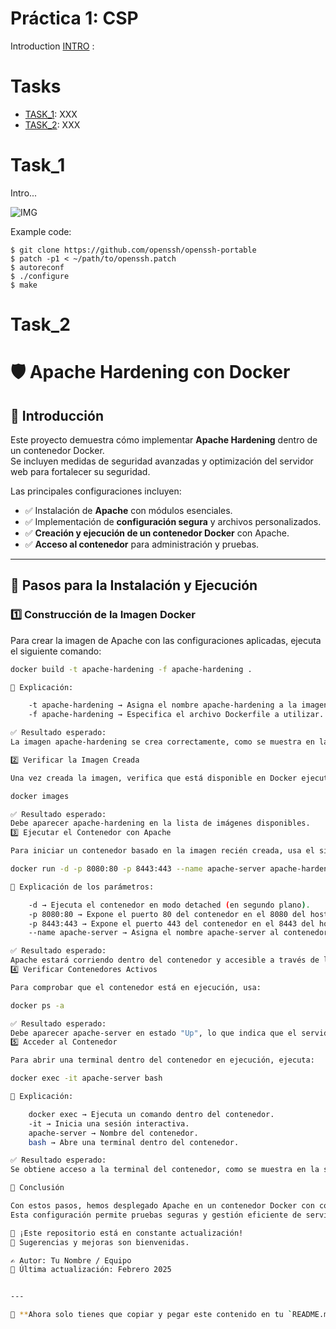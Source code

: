 # Práctica 1: CSP

Introduction [INTRO](URL_TASKS) :

# Tasks

* [TASK_1](#URL_TASK_1): XXX
* [TASK_2](#URL_TASK_2): XXX

# Task_1

Intro...

![IMG](URL_IMG)

Example code:

```
$ git clone https://github.com/openssh/openssh-portable
$ patch -p1 < ~/path/to/openssh.patch
$ autoreconf
$ ./configure
$ make
```

# Task_2
# 🛡️ Apache Hardening con Docker

## 📖 Introducción

Este proyecto demuestra cómo implementar **Apache Hardening** dentro de un contenedor Docker.  
Se incluyen medidas de seguridad avanzadas y optimización del servidor web para fortalecer su seguridad.

Las principales configuraciones incluyen:
- ✅ Instalación de **Apache** con módulos esenciales.
- ✅ Implementación de **configuración segura** y archivos personalizados.
- ✅ **Creación y ejecución de un contenedor Docker** con Apache.
- ✅ **Acceso al contenedor** para administración y pruebas.

---

## 🚀 Pasos para la Instalación y Ejecución

### **1️⃣ Construcción de la Imagen Docker**
Para crear la imagen de Apache con las configuraciones aplicadas, ejecuta el siguiente comando:

```sh
docker build -t apache-hardening -f apache-hardening .

📌 Explicación:

    -t apache-hardening → Asigna el nombre apache-hardening a la imagen.
    -f apache-hardening → Especifica el archivo Dockerfile a utilizar.

✅ Resultado esperado:
La imagen apache-hardening se crea correctamente, como se muestra en la siguiente imagen:

2️⃣ Verificar la Imagen Creada

Una vez creada la imagen, verifica que está disponible en Docker ejecutando:

docker images

✅ Resultado esperado:
Debe aparecer apache-hardening en la lista de imágenes disponibles.
3️⃣ Ejecutar el Contenedor con Apache

Para iniciar un contenedor basado en la imagen recién creada, usa el siguiente comando:

docker run -d -p 8080:80 -p 8443:443 --name apache-server apache-hardening

📌 Explicación de los parámetros:

    -d → Ejecuta el contenedor en modo detached (en segundo plano).
    -p 8080:80 → Expone el puerto 80 del contenedor en el 8080 del host.
    -p 8443:443 → Expone el puerto 443 del contenedor en el 8443 del host.
    --name apache-server → Asigna el nombre apache-server al contenedor.

✅ Resultado esperado:
Apache estará corriendo dentro del contenedor y accesible a través de los puertos expuestos.
4️⃣ Verificar Contenedores Activos

Para comprobar que el contenedor está en ejecución, usa:

docker ps -a

✅ Resultado esperado:
Debe aparecer apache-server en estado "Up", lo que indica que el servidor Apache está activo.
5️⃣ Acceder al Contenedor

Para abrir una terminal dentro del contenedor en ejecución, ejecuta:

docker exec -it apache-server bash

📌 Explicación:

    docker exec → Ejecuta un comando dentro del contenedor.
    -it → Inicia una sesión interactiva.
    apache-server → Nombre del contenedor.
    bash → Abre una terminal dentro del contenedor.

✅ Resultado esperado:
Se obtiene acceso a la terminal del contenedor, como se muestra en la siguiente imagen:

🎯 Conclusión

Con estos pasos, hemos desplegado Apache en un contenedor Docker con configuraciones de seguridad aplicadas.
Esta configuración permite pruebas seguras y gestión eficiente de servidores web en contenedores.

🚀 ¡Este repositorio está en constante actualización!
🔧 Sugerencias y mejoras son bienvenidas.

✍️ Autor: Tu Nombre / Equipo
📅 Última actualización: Febrero 2025


---

🔹 **Ahora solo tienes que copiar y pegar este contenido en tu `README.md` en GitHub!** 🚀🔥

